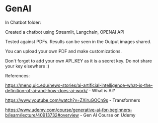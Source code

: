 # GenAI

In Chatbot folder:

Created a chatbot using Streamlit, Langchain, OPENAI API

Tested against PDFs. Results can be seen in the Output images shared.

You can upload your own PDF and make customizations.

Don't forget to add your own API_KEY as it is a secret key. Do not share your key elsewhere :) 

References: 

https://meng.uic.edu/news-stories/ai-artificial-intelligence-what-is-the-definition-of-ai-and-how-does-ai-work/  - What is AI?

https://www.youtube.com/watch?v=ZXiruGOCn9s  - Transformers


https://www.udemy.com/course/generative-ai-for-beginners-b/learn/lecture/40913732#overview  - Gen AI Course on Udemy
